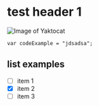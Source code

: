 # test header 1
![Image of Yaktocat](https://octodex.github.com/images/yaktocat.png)

```
var codeExample = "jdsadsa";
```
## list examples
- [ ] item 1
- [x] item 2
- [ ] item 3 
